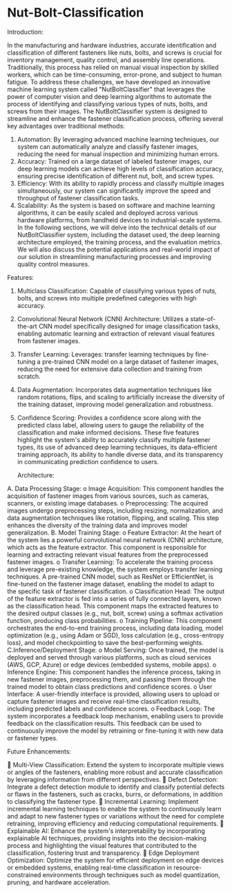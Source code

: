 # Nut-Bolt-Classification

 Introduction:
   
In the manufacturing and hardware industries, accurate identification and classification of different fasteners like nuts, bolts, and screws is crucial for inventory management, quality control, and assembly line operations. Traditionally, this process has relied on manual visual inspection by skilled workers, which can be time-consuming, error-prone, and subject to human fatigue.
To address these challenges, we have developed an innovative machine learning system called "NutBoltClassifier" that leverages the power of computer vision and deep learning algorithms to automate the process of identifying and classifying various types of nuts, bolts, and screws from their images.
The NutBoltClassifier system is designed to streamline and enhance the fastener classification process, offering several key advantages over traditional methods:
1.	Automation: By leveraging advanced machine learning techniques, our system can automatically analyze and classify fastener images, reducing the need for manual inspection and minimizing human errors.
2.	Accuracy: Trained on a large dataset of labeled fastener images, our deep learning models can achieve high levels of classification accuracy, ensuring precise identification of different nut, bolt, and screw types.
3.	Efficiency: With its ability to rapidly process and classify multiple images simultaneously, our system can significantly improve the speed and throughput of fastener classification tasks.
4.	Scalability: As the system is based on software and machine learning algorithms, it can be easily scaled and deployed across various hardware platforms, from handheld devices to industrial-scale systems.
In the following sections, we will delve into the technical details of our NutBoltClassifier system, including the dataset used, the deep learning architecture employed, the training process, and the evaluation metrics. We will also discuss the potential applications and real-world impact of our solution in streamlining manufacturing processes and improving quality control measures.

   Features:
   
1. Multiclass Classification: Capable of classifying various types of nuts, bolts, and screws into multiple predefined categories with high accuracy.
2. Convolutional Neural Network (CNN) Architecture: Utilizes a state-of-the-art CNN model specifically designed for image classification tasks, enabling automatic learning and extraction of relevant visual features from fastener images.
3. Transfer Learning: Leverages: transfer learning techniques by fine-tuning a pre-trained CNN model on a large dataset of fastener images, reducing the need for extensive data collection and training from scratch.
4. Data Augmentation: Incorporates data augmentation techniques like random rotations, flips, and scaling to artificially increase the diversity of the training dataset, improving model generalization and robustness.
5. Confidence Scoring: Provides a confidence score along with the predicted class label, allowing users to gauge the reliability of the classification and make informed decisions.
These five features highlight the system's ability to accurately classify multiple fastener types, its use of advanced deep learning techniques, its data-efficient training approach, its ability to handle diverse data, and its transparency in communicating prediction confidence to users.

   Architecture:

A. Data Processing Stage:
o	Image Acquisition: This component handles the acquisition of fastener images from various sources, such as cameras, scanners, or existing image databases.
o	Preprocessing: The acquired images undergo preprocessing steps, including resizing, normalization, and data augmentation techniques like rotation, flipping, and scaling. This step enhances the diversity of the training data and improves model generalization.
B. Model Training Stage:
o	Feature Extractor: At the heart of the system lies a powerful convolutional neural network (CNN) architecture, which acts as the feature extractor. This component is responsible for learning and extracting relevant visual features from the preprocessed fastener images.
o	Transfer Learning: To accelerate the training process and leverage pre-existing knowledge, the system employs transfer learning techniques. A pre-trained CNN model, such as ResNet or EfficientNet, is fine-tuned on the fastener image dataset, enabling the model to adapt to the specific task of fastener classification.
o	Classification Head: The output of the feature extractor is fed into a series of fully connected layers, known as the classification head. This component maps the extracted features to the desired output classes (e.g., nut, bolt, screw) using a softmax activation function, producing class probabilities.
o	Training Pipeline: This component orchestrates the end-to-end training process, including data loading, model optimization (e.g., using Adam or SGD), loss calculation (e.g., cross-entropy loss), and model checkpointing to save the best-performing weights.
C.Inference/Deployment Stage:
o	Model Serving: Once trained, the model is deployed and served through various platforms, such as cloud services (AWS, GCP, Azure) or edge devices (embedded systems, mobile apps).
o	Inference Engine: This component handles the inference process, taking in new fastener images, preprocessing them, and passing them through the trained model to obtain class predictions and confidence scores.
o	User Interface: A user-friendly interface is provided, allowing users to upload or capture fastener images and receive real-time classification results, including predicted labels and confidence scores.
o	Feedback Loop: The system incorporates a feedback loop mechanism, enabling users to provide feedback on the classification results. This feedback can be used to continuously improve the model by retraining or fine-tuning it with new data or fastener types.

Future Enhancements:

	Multi-View Classification: Extend the system to incorporate multiple views or angles of the fasteners, enabling more robust and accurate classification by leveraging information from different perspectives.
	Defect Detection: Integrate a defect detection module to identify and classify potential defects or flaws in the fasteners, such as cracks, burrs, or deformations, in addition to classifying the fastener type.
	Incremental Learning: Implement incremental learning techniques to enable the system to continuously learn and adapt to new fastener types or variations without the need for complete retraining, improving efficiency and reducing computational requirements.
	Explainable AI: Enhance the system's interpretability by incorporating explainable AI techniques, providing insights into the decision-making process and highlighting the visual features that contributed to the classification, fostering trust and transparency.
	Edge Deployment Optimization: Optimize the system for efficient deployment on edge devices or embedded systems, enabling real-time classification in resource-constrained environments through techniques such as model quantization, pruning, and hardware acceleration. 

